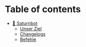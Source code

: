 # Table of contents

* [🔵 Saturnbot](README.md)
  * [Unser Ziel](saturnbot/unser-ziel.md)
  * [Changelogs](saturnbot/changelogs.md)
  * [Befehle](saturnbot/befehle.md)
